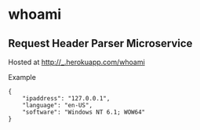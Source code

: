 # whoami 

## Request Header Parser Microservice

Hosted at [http://_.herokuapp.com/whoami](http://_.herokuapp.com/whoami)

Example

    {
        "ipaddress": "127.0.0.1",
        "language": "en-US",
        "software": "Windows NT 6.1; WOW64"
    }